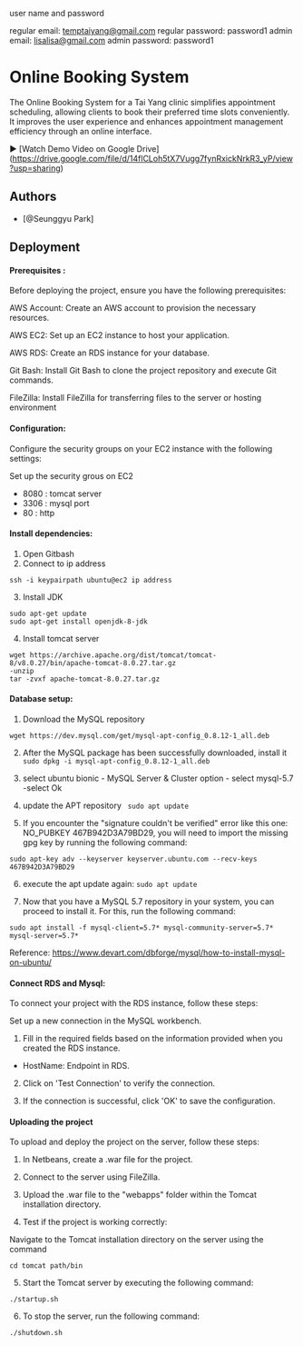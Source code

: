 
user name and password  

regular email: temptaiyang@gmail.com 
regular password: password1
admin email: lisalisa@gmail.com
admin password: password1

# Online Booking System

The Online Booking System for a Tai Yang clinic simplifies appointment scheduling, allowing clients to book their preferred time slots conveniently. It improves the user experience and enhances appointment management efficiency through an online interface.

▶️ [Watch Demo Video on Google Drive] (https://drive.google.com/file/d/14flCLoh5tX7Vugg7fynRxickNrkR3_yP/view?usp=sharing)

## Authors

- [@Seunggyu Park]



## Deployment

#### Prerequisites : 

Before deploying the project, ensure you have the following prerequisites:

AWS Account: Create an AWS account to provision the necessary resources. 

AWS EC2: Set up an EC2 instance to host your application.

AWS RDS: Create an RDS instance for your database.

Git Bash: Install Git Bash to clone the project repository and execute Git commands.

FileZilla: Install FileZilla for transferring files to the server or hosting environment



#### Configuration: 

Configure the security groups on your EC2 instance with the following settings:

Set up the security grous on EC2
- 8080 : tomcat server 
- 3306 : mysql port
- 80 : http



#### Install dependencies:

1. Open Gitbash
2. Connect to ip address

``` ssh -i keypairpath ubuntu@ec2 ip address ```

3. Install JDK

``` 
sudo apt-get update
sudo apt-get install openjdk-8-jdk 
```

4. Install tomcat server 

```
wget https://archive.apache.org/dist/tomcat/tomcat-8/v8.0.27/bin/apache-tomcat-8.0.27.tar.gz
-unzip
tar -zvxf apache-tomcat-8.0.27.tar.gz
```



#### Database setup:

1) Download the MySQL repository

``` wget https://dev.mysql.com/get/mysql-apt-config_0.8.12-1_all.deb ```

2) After the MySQL package has been successfully downloaded, install it
``` sudo dpkg -i mysql-apt-config_0.8.12-1_all.deb ```

3) select ubuntu bionic -  MySQL Server & Cluster option - select mysql-5.7 -select Ok

4) update the APT repository
``` sudo apt update```

5) If you encounter the "signature couldn't be verified" error like this one: NO_PUBKEY 467B942D3A79BD29, you will need to import the missing gpg key by running the following command:

``` sudo apt-key adv --keyserver keyserver.ubuntu.com --recv-keys 467B942D3A79BD29 ```

6) execute the apt update again:
``` sudo apt update ```

7) Now that you have a MySQL 5.7 repository in your system, you can proceed to install it. For this, run the following command:

``` sudo apt install -f mysql-client=5.7* mysql-community-server=5.7* mysql-server=5.7* ``` 

Reference: https://www.devart.com/dbforge/mysql/how-to-install-mysql-on-ubuntu/ 



#### Connect RDS and Mysql:

To connect your project with the RDS instance, follow these steps:

Set up a new connection in the MySQL workbench.

1. Fill in the required fields based on the information provided when you created the RDS instance.
- HostName: Endpoint in RDS.

2. Click on 'Test Connection' to verify the connection.

3. If the connection is successful, click 'OK' to save the configuration.




#### Uploading the project 

To upload and deploy the project on the server, follow these steps:

1. In Netbeans, create a .war file for the project.

2. Connect to the server using FileZilla.

3. Upload the .war file to the "webapps" folder within the Tomcat installation directory.

4. Test if the project is working correctly:

Navigate to the Tomcat installation directory on the server using the command

``` cd tomcat path/bin ```

5. Start the Tomcat server by executing the following command:

``` ./startup.sh ``` 

6. To stop the server, run the following command:

``` ./shutdown.sh  ```






